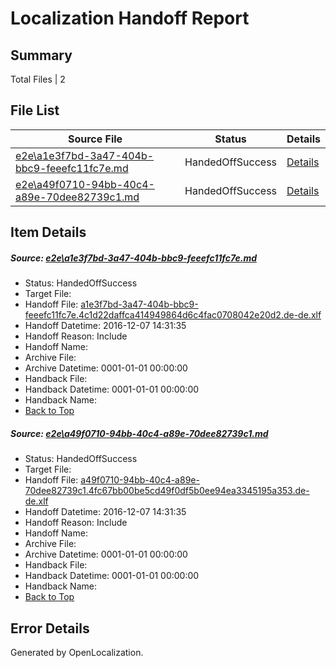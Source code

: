 # <a name='report-top'></a> Localization Handoff Report

## Summary
 Total Files | 2

## File List
 Source File | Status | Details 
 ----------- | ------ | ------- 
 [e2e\a1e3f7bd-3a47-404b-bbc9-feeefc11fc7e.md](https://github.com/OpenLocalizationTestOrg/ol-test0/blob/e1cfab83ecdd654ef1106463246786d9f25f414e/e2e/a1e3f7bd-3a47-404b-bbc9-feeefc11fc7e.md) | HandedOffSuccess | [Details](#b52c39d077a8e8c0e139b5560d84fb4e1014d7f81)
 [e2e\a49f0710-94bb-40c4-a89e-70dee82739c1.md](https://github.com/OpenLocalizationTestOrg/ol-test0/blob/e1cfab83ecdd654ef1106463246786d9f25f414e/e2e/a49f0710-94bb-40c4-a89e-70dee82739c1.md) | HandedOffSuccess | [Details](#06ad9a7a65bdb993ae3d2f93ef8507cd6cade7582)

## Item Details
##### <a name='b52c39d077a8e8c0e139b5560d84fb4e1014d7f81'></a> Source: [e2e\a1e3f7bd-3a47-404b-bbc9-feeefc11fc7e.md](https://github.com/OpenLocalizationTestOrg/ol-test0/blob/e1cfab83ecdd654ef1106463246786d9f25f414e/e2e/a1e3f7bd-3a47-404b-bbc9-feeefc11fc7e.md)
* Status: HandedOffSuccess
* Target File: 
* Handoff File: [a1e3f7bd-3a47-404b-bbc9-feeefc11fc7e.4c1d22daffca414949864d6c4fac0708042e20d2.de-de.xlf](https://github.com/OpenLocalizationTestOrg/ol-test0-handoff/blob/a65b5cf10849a19c8337ac7abefa846393bb96e0/ol-handoff/OpenLocalizationTestOrg/ol-test0-dede/qimu/ht/a1e3f7bd-3a47-404b-bbc9-feeefc11fc7e.4c1d22daffca414949864d6c4fac0708042e20d2.de-de.xlf)
* Handoff Datetime: 2016-12-07 14:31:35
* Handoff Reason: Include
* Handoff Name: 
* Archive File: 
* Archive Datetime: 0001-01-01 00:00:00
* Handback File: 
* Handback Datetime: 0001-01-01 00:00:00
* Handback Name: 
* [Back to Top](#report-top)

##### <a name='06ad9a7a65bdb993ae3d2f93ef8507cd6cade7582'></a> Source: [e2e\a49f0710-94bb-40c4-a89e-70dee82739c1.md](https://github.com/OpenLocalizationTestOrg/ol-test0/blob/e1cfab83ecdd654ef1106463246786d9f25f414e/e2e/a49f0710-94bb-40c4-a89e-70dee82739c1.md)
* Status: HandedOffSuccess
* Target File: 
* Handoff File: [a49f0710-94bb-40c4-a89e-70dee82739c1.4fc67bb00be5cd49f0df5b0ee94ea3345195a353.de-de.xlf](https://github.com/OpenLocalizationTestOrg/ol-test0-handoff/blob/a65b5cf10849a19c8337ac7abefa846393bb96e0/ol-handoff/OpenLocalizationTestOrg/ol-test0-dede/qimu/ht/a49f0710-94bb-40c4-a89e-70dee82739c1.4fc67bb00be5cd49f0df5b0ee94ea3345195a353.de-de.xlf)
* Handoff Datetime: 2016-12-07 14:31:35
* Handoff Reason: Include
* Handoff Name: 
* Archive File: 
* Archive Datetime: 0001-01-01 00:00:00
* Handback File: 
* Handback Datetime: 0001-01-01 00:00:00
* Handback Name: 
* [Back to Top](#report-top)


## Error Details

Generated by OpenLocalization.
